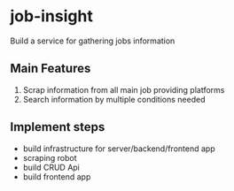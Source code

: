 # job-insight

Build a service for gathering jobs information

## Main Features

1. Scrap information from all main job providing platforms
2. Search information by multiple conditions needed

## Implement steps

- build infrastructure for server/backend/frontend app
- scraping robot 
- build CRUD Api
- build frontend app